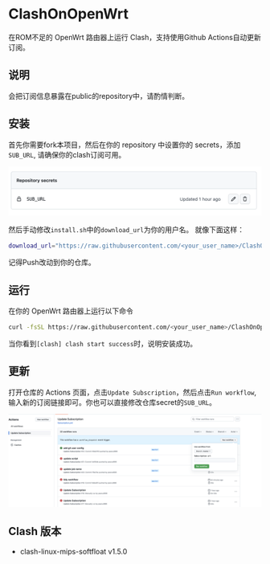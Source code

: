 # ClashOnOpenWrt

在ROM不足的 OpenWrt 路由器上运行 Clash，支持使用Github Actions自动更新订阅。

## 说明
会把订阅信息暴露在public的repository中，请酌情判断。

## 安装

首先你需要fork本项目，然后在你的 repository 中设置你的 secrets，添加`SUB_URL`, 请确保你的clash订阅可用。

![secrets](./assets/secrets.png)


然后手动修改`install.sh`中的`download_url`为你的用户名。 就像下面这样：
  
```bash
download_url="https://raw.githubusercontent.com/<your_user_name>/ClashOnOpenWrt/master/clash.tar.gz"
```

记得Push改动到你的仓库。


## 运行

在你的 OpenWrt 路由器上运行以下命令
```bash
curl -fsSL https://raw.githubusercontent.com/<your_user_name>/ClashOnOpenWrt/master/install.sh | sh
```

当你看到`[clash] clash start success`时，说明安装成功。

## 更新

打开仓库的 Actions 页面，点击`Update Subscription`，然后点击`Run workflow`, 输入新的订阅链接即可。你也可以直接修改仓库secret的`SUB_URL`。

![action](./assets/action.png)

## Clash 版本

+ clash-linux-mips-softfloat v1.5.0
